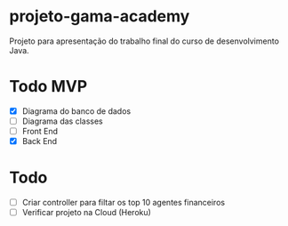 # projeto-gama-academy
Projeto para apresentação do trabalho final do curso de desenvolvimento Java.

# Todo MVP
- [X] Diagrama do banco de dados 
- [ ] Diagrama das classes
- [ ] Front End
- [X] Back End

# Todo
- [ ] Criar controller para filtar os top 10 agentes financeiros
- [ ] Verificar projeto na Cloud (Heroku)
